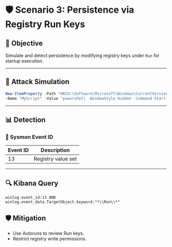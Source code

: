 # 🛡️ Scenario 3: Persistence via Registry Run Keys

## 🎯 Objective

Simulate and detect persistence by modifying registry keys under `Run` for startup execution.

---

## 🧪 Attack Simulation

```powershell
New-ItemProperty -Path "HKCU:\Software\Microsoft\Windows\CurrentVersion\Run" `
-Name "MyScript" -Value "powershell -WindowStyle Hidden -Command Start-Process notepad"
```

---

## 📊 Detection

### 🧠 Sysmon Event ID

| Event ID | Description             |
|----------|--------------------------|
| 13       | Registry value set      |

---

## 🔍 Kibana Query

```kql
winlog.event_id:13 AND winlog.event_data.TargetObject.keyword:"*\\Run\\*"
```


## 🛡️ Mitigation

- Use Autoruns to review Run keys.
- Restrict registry write permissions.
